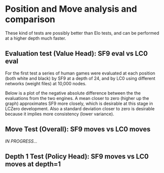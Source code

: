 # Position and Move analysis and comparison

These kind of tests are possibly better than Elo tests, and can be performed at a higher depth much faster.

## Evaluation test (Value Head): SF9 eval vs LC0 eval

For the first test a series of human games were evaluated at each position (both white and black) by SF9 at a depth of 24, and by LC0 using different networks (weight files) at 10,000 nodes. 

Below is a plot of the negative absolute difference between the the evaluations from the two engines. A mean closer to zero (higher up the graph) approximates SF9 more closely, which is desirable at this stage in LCZero development. Also a standard deviation closer to zero is desirable because it implies more consistency (lower variance).

<img src="https://raw.githubusercontent.com/Neurodynasoft/LCZero-Tools/master/EvaluationTests/EvalComparison.png"  alt=""   style="float: left; margin-right: 10px;" />

## Move Test (Overall): SF9 moves vs LC0 moves

*IN PROGRESS...*

## Depth 1 Test (Policy Head): SF9 moves vs LC0 moves at depth=1

